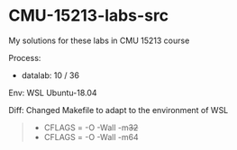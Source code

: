 # CMU-15213-labs-src

My solutions for these labs in CMU 15213 course

Process:
+ datalab: 10 / 36

Env:
    WSL Ubuntu-18.04

Diff:
    Changed Makefile to adapt to the environment of WSL
> + CFLAGS = -O -Wall -m~~32~~
> + CFLAGS = -O -Wall -m64